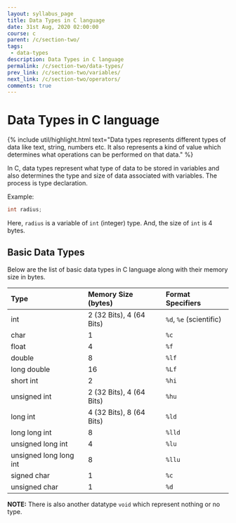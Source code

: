 ```yaml
---
layout: syllabus_page
title: Data Types in C language
date: 31st Aug, 2020 02:00:00
course: c
parent: /c/section-two/
tags:
 - data-types
description: Data Types in C language
permalink: /c/section-two/data-types/
prev_link: /c/section-two/variables/
next_link: /c/section-two/operators/
comments: true
---
```


# Data Types in C language

{% include util/highlight.html
    text="Data types represents different types of data like text, string, numbers etc.
          It also represents a kind of value which determines what operations can be performed on that data."
%}

In C, data types represent what type of data to be stored in variables and also determines the type and size of data associated with variables. The process is type declaration.

Example:

```c
int radius;
```

Here, `radius` is a variable of `int` (integer) type. And, the size of `int` is 4 bytes.

## Basic Data Types

Below are the list of basic data types in C language along with their memory size in bytes.

| Type | Memory Size (bytes) | Format Specifiers |
| :- | :- | :- |
| int	| 2 (32 Bits), 4 (64 Bits) | `%d`, `%e` (scientific) |
| char | 1 | `%c` |
| float |	4 | `%f` |
| double | 8 | `%lf` |
| long double |	16 | `%Lf` |
| short int	| 2 | `%hi` |
| unsigned int | 2 (32 Bits), 4 (64 Bits) | `%hu` |
| long int | 4 (32 Bits), 8 (64 Bits) | `%ld` |
| long long int |	8 | `%lld` |
| unsigned long int	| 4 | `%lu` |
| unsigned long long int | 8 | `%llu` |
| signed char |	1 | `%c` |
| unsigned char |	1 | `%d` |

__NOTE:__ There is also another datatype `void` which represent nothing or no type.
